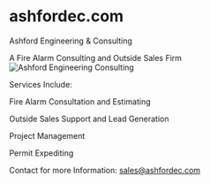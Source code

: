 # ashfordec.com

 
 Ashford Engineering & Consulting
 
A Fire Alarm Consulting and Outside Sales Firm
<break>
![Ashford Engineering   Consulting](https://github.com/ryanvalentin/ashfordec.com/assets/168050718/2f807d89-aaed-411a-b5c7-8494cdf087de)


Services Include:

Fire Alarm Consultation and Estimating 

Outside Sales Support and Lead Generation

Project Management 

Permit Expediting 




Contact for more Information: sales@ashfordec.com
